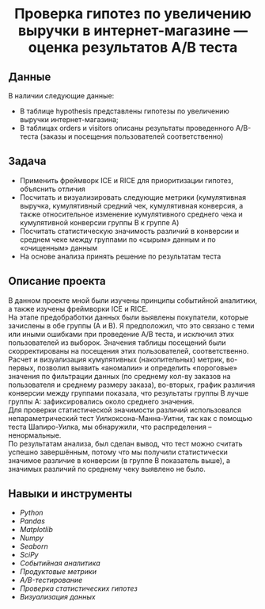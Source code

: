 <h1><center> Проверка гипотез по увеличению выручки в интернет-магазине — оценка результатов A/B теста </center></h1> 

## Данные

В наличии следующие данные:
-	В таблице hypothesis представлены гипотезы по увеличению выручки интернет-магазина;
-	В таблицах orders и visitors описаны результаты проведенного A/B-теста (заказы и посещения пользователей соответственно)




## Задача
-	Применить фреймворк ICE и RICE для приоритизации гипотез, объяснить отличия
-	Посчитать и визуализировать следующие метрики (кумулятивная выручка, кумулятивный средний чек, кумулятивная конверсия, а также относительное изменение кумулятивного среднего чека и кумулятивной конверсии группы B к группе A)
-	Посчитать статистическую значимость различий в конверсии и среднем чеке между группами по «сырым» данным и по «очищенным» данным
-	На основе анализа принять решение по результатам теста


## Описание проекта
В данном проекте мной были изучены принципы событийной аналитики, а также изучены фреймворки ICE и RICE.<br> 
На этапе предобработки данных были выявлены покупатели, которые зачислены в обе группы (А и В). Я предположил, что это связано с теми или иными ошибками при проведение А/B теста, и исключил этих пользователей из выборок. Значения таблицы посещений были скорректированы на посещения этих пользователей, соответственно.<br> 
Расчет и визуализация кумулятивных (накопительных) метрик, во-первых, позволил выявить «аномалии» и определить «пороговые» значения по фильтрации данных (по среднему кол-ву заказов на пользователя и среднему размеру заказа), во-вторых, график различия конверсии между группами показала, что результаты группы B лучше группы A: зафиксировались около среднего значения.<br> 
Для проверки статистической значимости различий использовался непараметрический тест Уилкоксона-Манна-Уитни, так как с помощью теста Шапиро-Уилка, мы обнаружили, что распределения – ненормальные.<br> 
По результатам анализа, был сделан вывод, что тест можно считать успешно завершённым, потому что мы получили статистически значимое различие в конверсии (в группе В показатель выше), а значимых различий по среднему чеку выявлено не было. 

	


## Навыки и инструменты
-	*Python*
-	*Pandas*
-	*Matplotlib*
-	*Numpy*
-	*Seaborn*
-	*SciPy*
-	*Cобытийная аналитика*
-	*Продуктовые метрики*
-	*A/B-тестирование*
-	*Проверка статистических гипотез*
-	*Визуализация данных*
